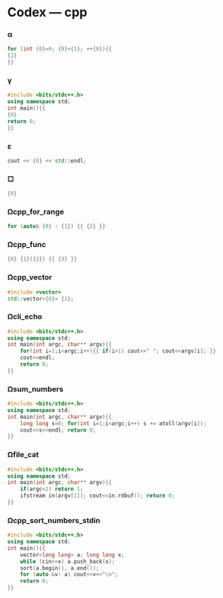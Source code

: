 # Codex — cpp

### α

```cpp
for (int {0}=0; {0}<{1}; ++{0}){{
{2}
}}
```

### γ

```cpp
#include <bits/stdc++.h>
using namespace std;
int main(){{
{0}
return 0;
}}
```

### ε

```cpp
cout << {0} << std::endl;
```

### □

```cpp
{0}
```

### Ωcpp_for_range

```cpp
for (auto& {0} : {1}) {{ {2} }}
```

### Ωcpp_func

```cpp
{0} {1}({2}) {{ {3} }}
```

### Ωcpp_vector

```cpp
#include <vector>
std::vector<{0}> {1};
```

### Ωcli_echo

```cpp
#include <bits/stdc++.h>
using namespace std;
int main(int argc, char** argv){{
    for(int i=1;i<argc;i++){{ if(i>1) cout<<" "; cout<<argv[i]; }}
    cout<<endl;
    return 0;
}}

```

### Ωsum_numbers

```cpp
#include <bits/stdc++.h>
using namespace std;
int main(int argc, char** argv){{
    long long s=0; for(int i=1;i<argc;i++) s += atoll(argv[i]);
    cout<<s<<endl; return 0;
}}

```

### Ωfile_cat

```cpp
#include <bits/stdc++.h>
using namespace std;
int main(int argc, char** argv){{
    if(argc<2) return 1;
    ifstream in(argv[1]); cout<<in.rdbuf(); return 0;
}}

```

### Ωcpp_sort_numbers_stdin

```cpp
#include <bits/stdc++.h>
using namespace std;
int main(){{
    vector<long long> a; long long x;
    while (cin>>x) a.push_back(x);
    sort(a.begin(), a.end());
    for (auto &v: a) cout<<v<<"\n";
    return 0;
}}

```
